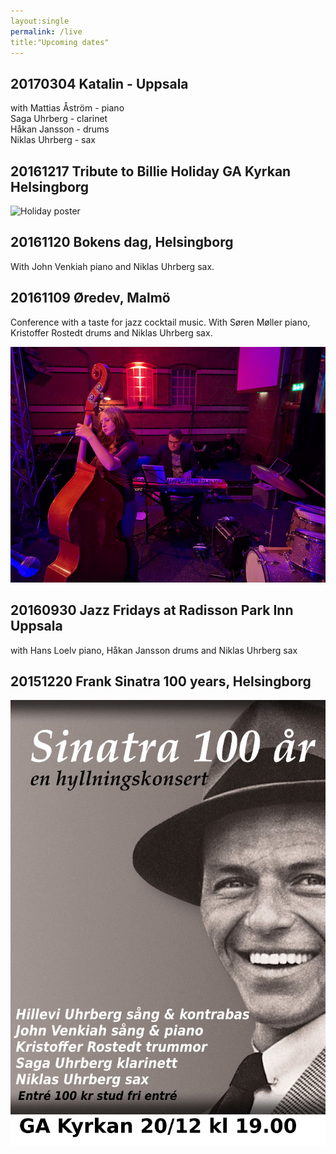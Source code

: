 ```yaml
---
layout:single
permalink: /live
title:"Upcoming dates"
---
```



## 20170304 Katalin - Uppsala
with Mattias Åström - piano <br>
Saga Uhrberg - clarinet <br>
Håkan Jansson - drums <br>
Niklas Uhrberg - sax



## 20161217 Tribute to Billie Holiday GA Kyrkan Helsingborg

![Holiday poster](/images/affisch-hillevi-medium-färg.jpg "I'll Be Seeing You")

## 20161120 Bokens dag, Helsingborg
With John Venkiah piano and Niklas Uhrberg sax.


## 20161109 Øredev, Malmö
Conference with a taste for jazz cocktail music. With Søren Møller piano, Kristoffer Rostedt drums and Niklas Uhrberg sax.

![oredev](/images/oredev2016.jpg "Øredev 2016")

## 20160930 Jazz Fridays at Radisson Park Inn Uppsala 
with Hans Loelv piano, Håkan Jansson drums and Niklas Uhrberg sax


## 20151220 Frank Sinatra 100 years, Helsingborg

![Sinatra poster](/images/poster0-saga-medium.jpg "Sinatra 100 years")


